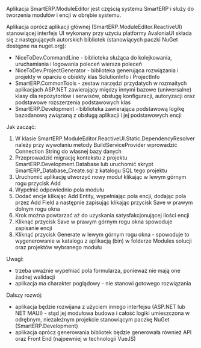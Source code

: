 Aplikacja SmartERP.ModuleEditor jest częścią systemu SmartERP i służy do tworzenia modułów i encji w obrębie systemu.

Aplikacja oprócz aplikacji głównej (SmartERP.ModuleEditor.ReactiveUI) stanowiącej interfejs UI wykonany przy użyciu platformy AvaloniaUI składa się z następujących autorskich bibliotek (stanowiących paczki NuGet dostępne na nuget.org):
- NiceToDev.CommandLine - biblioteka służąca do kolejkowania, uruchamiania i logowania poleceń wiersza poleceń
- NiceToDev.ProjectGenerator - biblioteka generująca rozwiązania i projekty w oparciu o obiekty klas SolutionInfo i ProjectInfo
- SmartERP.CommonTools - zestaw narzędzi przydatych w rozmaitych aplikacjach ASP.NET zawierający między innymi bazowe (uniwersalne) klasy dla repozytoriów i serwisów, obsługę konfiguracji, autoryzacji oraz podstawowe rozszerzenia podstawowych klas
- SmartERP.Development - biblioteka zawierająca podstawową logikę bazodanową związaną z obsługą aplikacji i jej podstawowych encji

Jak zacząć:
1. W klasie SmartERP.ModuleEditor.ReactiveUI.Static.DependencyResolver należy przy wywołaniu metody BuildServiceProvider wprowadzić Connection String do własnej bazy danych
2. Przeprowadzić migrację kontekstu z projektu SmartERP.Development.Database lub uruchomić skrypt SmartERP_Database_Create.sql z katalogu SQL tego projektu
3. Uruchomić aplikację utworzyć nowy moduł klikając w lewym górnym rogu przycisk Add
4. Wypełnić odpowiednio pola modułu 
5. Dodać encje klikając Add Entity, wypełniając pola encji, dodając pola przez Add Field a następnie zapisując klikając przycisk Save w prawym dolnym rogu okna
6. Krok można powtarzać aż do uzyskania satysfakcjonującej ilości encji
7. Kliknąć przycisk Save w prawym górnym rogu okna spowoduje zapisanie encji
8. Kliknąć przycisk Generate w lewym górnym rogu okna - spowoduje to wygenerowanie w katalogu z aplikacją (bin) w folderze Modules solucji oraz projektów wybranego modułu

Uwagi:
- trzeba uważnie wypełniać pola formularza, ponieważ nie mają one żadnej walidacji
- aplikacja ma charakter poglądowy - nie stanowi gotowego rozwiązania

Dalszy rozwój:
- aplikacja będzie rozwijana z użyciem innego interfejsu (ASP.NET lub NET MAUI) - stąd jej modułowa budowa i całość logiki umieszczona w odrębnym, niezależnym projekcie stanowiącym paczkę NuGet (SmartERP.Development) 
- aplikacja oprócz generowania bibliotek będzie generowała również API oraz Front End (najpewniej w technologii VueJS)



